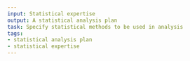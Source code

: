 ```yaml
---
input: Statistical expertise
output: A statistical analysis plan
task: Specify statistical methods to be used in analysis
tags:
- statistical analysis plan
- statistical expertise
---
```

